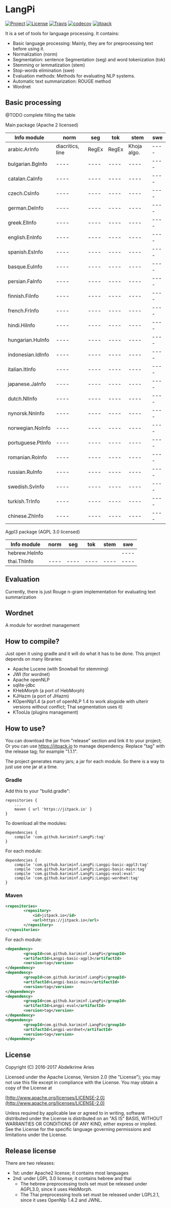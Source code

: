 # LangPi

[![Project](https://img.shields.io/badge/Project-LangPi-4B0082.svg)](https://github.com/kariminf/LangPi)
[![License](https://img.shields.io/badge/License-Apache_2-4B0082.svg)](http://www.apache.org/licenses/LICENSE-2.0)
[![Travis](https://img.shields.io/travis/kariminf/LangPi.svg)](https://travis-ci.org/kariminf/LangPi)
[![codecov](https://img.shields.io/codecov/c/github/kariminf/LangPi.svg)](https://codecov.io/gh/kariminf/LangPi)
[![jitpack](https://jitpack.io/v/kariminf/LangPi.svg)](https://jitpack.io/#kariminf/LangPi)

It is a set of tools for language processing.
It contains:
* Basic language processing: Mainly, they are for preprocessing text before using it.
 * Normalization (norm)
 * Segmentation: sentence Segmentation (seg) and word tokenization (tok)
 * Stemming or lemmatization  (stem)
 * Stop-words elimination (swe)
* Evaluation methods: Methods for evaluating NLP systems.
 * Automatic text summarization: ROUGE method
* Wordnet

## Basic processing
@TODO complete filling the table

Main package (Apache 2 licensed)

| Info module | norm | seg | tok | stem | swe |
| ---- | ---- | ---- | ---- | ---- | ---- |
| arabic.ArInfo | diacritics, line | RegEx | RegEx | Khoja algo. | ---- |
| bulgarian.BgInfo | ---- | ---- | ---- | ---- | ---- |
| catalan.CaInfo | ---- | ---- | ---- | ---- | ---- |
| czech.CsInfo | ---- | ---- | ---- | ---- | ---- |
| german.DeInfo | ---- | ---- | ---- | ---- | ---- |
| greek.ElInfo | ---- | ---- | ---- | ---- | ---- |
| english.EnInfo | ---- | ---- | ---- | ---- | ---- |
| spanish.EsInfo | ---- | ---- | ---- | ---- | ---- |
| basque.EuInfo | ---- | ---- | ---- | ---- | ---- |
| persian.FaInfo | ---- | ---- | ---- | ---- | ---- |
| finnish.FiInfo | ---- | ---- | ---- | ---- | ---- |
| french.FrInfo | ---- | ---- | ---- | ---- | ---- |
| hindi.HiInfo | ---- | ---- | ---- | ---- | ---- |
| hungarian.HuInfo | ---- | ---- | ---- | ---- | ---- |
| indonesian.IdInfo | ---- | ---- | ---- | ---- | ---- |
| italian.ItInfo | ---- | ---- | ---- | ---- | ---- |
| japanese.JaInfo | ---- | ---- | ---- | ---- | ---- |
| dutch.NlInfo | ---- | ---- | ---- | ---- | ---- |
| nynorsk.NnInfo | ---- | ---- | ---- | ---- | ---- |
| norwegian.NoInfo | ---- | ---- | ---- | ---- | ---- |
| portuguese.PtInfo | ---- | ---- | ---- | ---- | ---- |
| romanian.RoInfo | ---- | ---- | ---- | ---- | ---- |
| russian.RuInfo | ---- | ---- | ---- | ---- | ---- |
| swedish.SvInfo | ---- | ---- | ---- | ---- | ---- |
| turkish.TrInfo | ---- | ---- | ---- | ---- | ---- |
| chinese.ZhInfo | ---- | ---- | ---- | ---- | ---- |

Agpl3 package (AGPL 3.0 licensed)

| Info module | norm | seg | tok | stem | swe |
| ---- | ---- | ---- | ---- | ---- | ---- |
| hebrew.HeInfo |  |  |  |  | ---- |
| thai.ThInfo | ---- | ---- | ---- | ---- | ---- |

## Evaluation
Currently, there is just Rouge n-gram implementation for evaluating text summarization

## Wordnet
A module for wordnet management

## How to compile?

Just open it using gradle and it will do what it has to be done.
This project depends on many libraries:
* Apache Lucene (with Snowball for stemming)
* JWI (for wordnet)
* Apache openNLP
* sqlite-jdbc
* KHebMorph (a port of HebMorph)
* KJHazm (a port of JHazm)
* KOpenNlp1.4 (a port of openNLP 1.4 to work alogside with ulterir versions without conflict; Thai segmentation uses it)
* KToolJa (plugins management)

## How to use?

You can download the jar from "release" section and link it to your project;
Or you can use https://jitpack.io to manage dependency.
Replace "tag" with the release tag; for example "1.1.1".

The project generates many jars; a jar for each module. So there is a way to just use one
jar at a time.

### Gradle

Add this to your "build.gradle":
```
repositories {
    ...
    maven { url 'https://jitpack.io' }
}
```
To download all the modules:
```
dependencies {
    compile 'com.github.kariminf:LangPi:tag'
}
```
For each module:
```
dependencies {
    compile 'com.github.kariminf.LangPi:Langpi-basic-agpl3:tag'
    compile 'com.github.kariminf.LangPi:Langpi-basic-main:tag'
    compile 'com.github.kariminf.LangPi:Langpi-eval:eval'
    compile 'com.github.kariminf.LangPi:Langpi-wordnet:tag'
}
```
### Maven

```xml
<repositories>
		<repository>
		    <id>jitpack.io</id>
		    <url>https://jitpack.io</url>
		</repository>
</repositories>
```
For each module:
```xml
<dependency>
	    <groupId>com.github.kariminf.LangPi</groupId>
	    <artifactId>Langpi-basic-agpl3</artifactId>
	    <version>tag</version>
</dependency>
<dependency>
	    <groupId>com.github.kariminf.LangPi</groupId>
	    <artifactId>Langpi-basic-main</artifactId>
	    <version>tag</version>
</dependency>
<dependency>
	    <groupId>com.github.kariminf.LangPi</groupId>
	    <artifactId>Langpi-eval</artifactId>
	    <version>tag</version>
</dependency>
<dependency>
	    <groupId>com.github.kariminf.LangPi</groupId>
	    <artifactId>Langpi-wordnet</artifactId>
	    <version>tag</version>
</dependency>
```

## License

Copyright (C) 2016-2017 Abdelkrime Aries

Licensed under the Apache License, Version 2.0 (the "License");
you may not use this file except in compliance with the License.
You may obtain a copy of the License at

[http://www.apache.org/licenses/LICENSE-2.0](http://www.apache.org/licenses/LICENSE-2.0)

Unless required by applicable law or agreed to in writing, software
distributed under the License is distributed on an "AS IS" BASIS,
WITHOUT WARRANTIES OR CONDITIONS OF ANY KIND, either express or implied.
See the License for the specific language governing permissions and
limitations under the License.

## Release license

There are two releases:
* 1st: under Apache2 license; it contains most languages
* 2nd: under LGPL 3.0 license; it contains hebrew and thai
  * The hebrew preprocessing tools set must be released under AGPL3.0, since it uses HebMorph.
  * The Thai preprocessing tools set must be released under LGPL2.1, since it uses OpenNlp 1.4.2 and JWNL.
